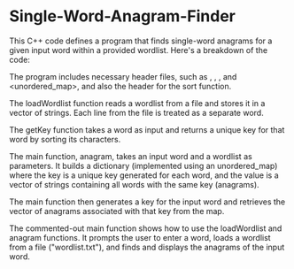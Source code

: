 # Single-Word-Anagram-Finder

This C++ code defines a program that finds single-word anagrams for a given input word within a provided wordlist. Here's a breakdown of the code:

The program includes necessary header files, such as <iostream>, <fstream>, <vector>, and <unordered_map>, and also the <algorithm> header for the sort function.

The loadWordlist function reads a wordlist from a file and stores it in a vector of strings. Each line from the file is treated as a separate word.

The getKey function takes a word as input and returns a unique key for that word by sorting its characters.

The main function, anagram, takes an input word and a wordlist as parameters. It builds a dictionary (implemented using an unordered_map) where the key is a unique key generated for each word, and the value is a vector of strings containing all words with the same key (anagrams).

The main function then generates a key for the input word and retrieves the vector of anagrams associated with that key from the map.
 
The commented-out main function shows how to use the loadWordlist and anagram functions. It prompts the user to enter a word, loads a wordlist from a file ("wordlist.txt"), and finds and displays the anagrams of the input word.
